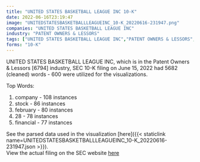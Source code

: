 ```yaml
---
title: "UNITED STATES BASKETBALL LEAGUE INC 10-K"
date: 2022-06-16T23:19:47
image: "UNITEDSTATESBASKETBALLLEAGUEINC_10-K_20220616-231947.png"
companies: "UNITED STATES BASKETBALL LEAGUE INC"
industry: "PATENT OWNERS & LESSORS"
tags: ["UNITED STATES BASKETBALL LEAGUE INC","PATENT OWNERS & LESSORS","06-15-2022","10-K"]
forms: "10-K"
---
```

UNITED STATES BASKETBALL LEAGUE INC, which is in the Patent Owners & Lessors [6794] industry, SEC 10-K filing on June 15, 2022 had 5682 (cleaned) words - 600 were utilized for the visualizations.

Top Words:
1. company - 108 instances
2. stock - 86 instances
3. february - 80 instances
4. 28 - 78 instances
5. financial - 77 instances


See the parsed data used in the visualization [here]({{< staticlink name=UNITEDSTATESBASKETBALLLEAGUEINC_10-K_20220616-231947.json >}}).  
View the actual filing on the SEC website [here](https://www.sec.gov/Archives/edgar/data/764630/0001410578-22-001878.txt)